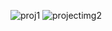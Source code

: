 
![proj1](https://github.com/ishu-knit/climacast/assets/123448281/ee33c62d-c533-4afa-a173-374295057753)
![projectimg2](https://github.com/ishu-knit/climacast/assets/123448281/d7f2253b-297b-414b-8abc-59b8e44d64b7)
